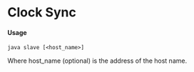 # Clock Sync

#### Usage

```
java slave [<host_name>]
```

Where host_name (optional) is the address of the host name.
